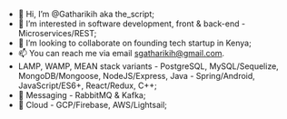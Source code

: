 - 👋 Hi, I’m @Gatharikih aka the_script;
- 👀 I’m interested in software development, front & back-end - Microservices/REST;
- 💞️ I’m looking to collaborate on founding tech startup in Kenya;
- 📫 You can reach me via email sgatharikih@gmail.com. 
- LAMP, WAMP, MEAN stack variants - PostgreSQL, MySQL/Sequelize, MongoDB/Mongoose, NodeJS/Express, Java - Spring/Android, JavaScript/ES6+, React/Redux, C++;
- 📨 Messaging - RabbitMQ & Kafka;
- 🌱 Cloud - GCP/Firebase, AWS/Lightsail;

<!---
Gatharikih/Gatharikih is a ✨ special ✨ repository because its `README.md` (this file) appears on your GitHub profile.
You can click the Preview link to take a look at your changes.
--->
